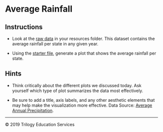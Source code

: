 # Average Rainfall

## Instructions

* Look at the [raw data](Resources/avg_rain_state.csv) in your resources folder. This dataset contains the average rainfall per state in any given year.

* Using the [starter file](Unsolved/avg_state_rain.ipynb), generate a plot that shows the average rainfall per state.

## Hints

* Think critically about the different plots we discussed today. Ask yourself which type of plot summarizes the data most effectively.

* Be sure to add a title, axis labels, and any other aesthetic elements that may help make the visualization more effective.
Data Source: [Average Annual Precipitation](https://www.currentresults.com/Weather/US/average-annual-state-precipitation.php).

- - -

© 2019 Trilogy Education Services
